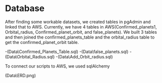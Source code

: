 # Database  

After finding some workable datasets, we created tables in pgAdmin and linked that to AWS. Currently, we have 4 tables in AWS(Confirmed_planets1, Orbital_radius, Confirmed_planet_orbit, and false_planets). We built 3 tables and then joined the confirmed_planets_table and the orbital_radius table to get the confirmed_planet_orbit table. 

-(Data\Confirmed_Planets_Table.sql)
-(Data\false_planets.sql)
-(Data\Orbital_Radius.sql)
-(Data\Add_Orbit_radius.sql)

To connect our scripts to AWS, we used sqlAlchemy

(Data\ERD.png)